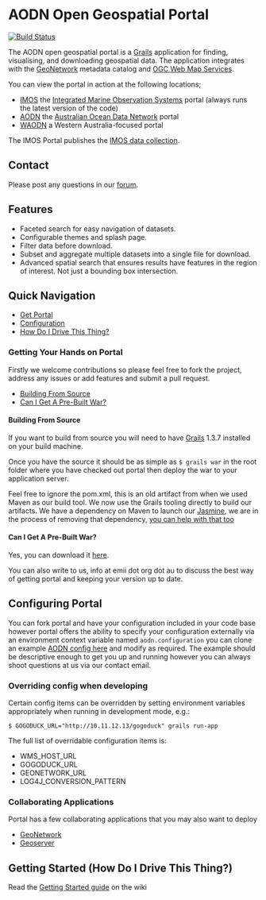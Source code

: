 AODN Open Geospatial Portal
===========================

[![Build Status](https://travis-ci.org/aodn/aodn-portal.png?branch=master)](https://travis-ci.org/aodn/aodn-portal)

The AODN open geospatial portal is a [Grails](http://grails.org/) application for finding, visualising, and downloading geospatial data.
The application integrates with the [GeoNetwork](http://geonetwork-opensource.org/) metadata catalog and [OGC Web Map Services](http://www.opengeospatial.org/standards/wms).

You can view the portal in action at the following locations;

* [IMOS](http://imos.aodn.org.au) the [Integrated Marine Observation Systems](http://www.imos.org.au) portal (always runs the latest version of the code)
* [AODN](http://portal.aodn.org.au) the [Australian Ocean Data Network](http://imos.org.au/aodn.html) portal
* [WAODN](http://wa.aodn.org.au) a Western Australia-focused portal

The IMOS Portal publishes the [IMOS data collection](https://imos.aodn.org.au/data_collections.html).

## Contact
Please post any questions in our [forum](http://portalhelp.aodn.org.au/Portal2_help/?q=forum).

## Features

* Faceted search for easy navigation of datasets.
* Configurable themes and splash page.
* Filter data before download.
* Subset and aggregate multiple datasets into a single file for download.
* Advanced spatial search that ensures results have features in the region of interest.  Not just a bounding box intersection.

## Quick Navigation

* [Get Portal](#getting-your-hands-on-portal)
* [Configuration](#configuring-portal)
* [How Do I Drive This Thing?](#getting-started-how-do-i-drive-this-thing)

### Getting Your Hands on Portal

Firstly we welcome contributions so please feel free to fork the project, address any issues or add features and submit
a pull request.

* [Building From Source](#building-from-source)
* [Can I Get A Pre-Built War?](#can-i-get-a-pre-built-war)

#### Building From Source

If you want to build from source you will need to have [Grails](http://grails.org/) 1.3.7 installed on your build machine.

Once you have the source it should be as simple as ```$ grails war``` in the root folder where you have checked out portal
then deploy the war to your application server.

Feel free to ignore the pom.xml, this is an old artifact from when we used Maven as our build tool. We now use the
Grails tooling directly to build our artifacts. We have a dependency on Maven to launch our [Jasmine](http://pivotal.github.com/jasmine/ "Jasmine BDD"),
we are in the process of removing that dependency, [you can help with that too](https://github.com/jkburges/grails-javascript-phantomjs "Grails JavaScript PhantomJS")

#### Can I Get A Pre-Built War?

Yes, you can download it [here](http://binary.aodn.org.au/).

You can also write to us, info at emii dot org dot au to discuss the best way of getting portal and keeping your
version up to date.

## Configuring Portal

You can fork portal and have your configuration included in your code base however portal offers the ability to specify
your configuration externally via an environment context variable named ```aodn.configuration``` you can clone an
example [AODN config here](https://github.com/aodn/aodn-portal-config) and modify as required. The example should be
descriptive enough to get you up and running however you can always shoot questions at us via our contact email.

### Overriding config when developing

Certain config items can be overridden by setting environment variables appropriately when running in development mode, e.g.:

```
$ GOGODUCK_URL="http://10.11.12.13/gogoduck" grails run-app
```

The full list of overridable configuration items is:

* WMS_HOST_URL
* GOGODUCK_URL
* GEONETWORK_URL
* LOG4J_CONVERSION_PATTERN

### Collaborating Applications

Portal has a few collaborating applications that you may also want to deploy

* [GeoNetwork](http://geonetwork-opensource.org/)
* [Geoserver](http://geoserver.org/)

## Getting Started (How Do I Drive This Thing?)

Read the [Getting Started guide](https://github.com/aodn/aodn-portal/wiki/Getting-Started) on the wiki
